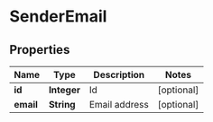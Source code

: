 

# SenderEmail


## Properties

| Name | Type | Description | Notes |
|------------ | ------------- | ------------- | -------------|
|**id** | **Integer** | Id |  [optional] |
|**email** | **String** | Email address |  [optional] |



